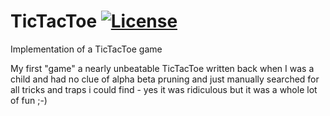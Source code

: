 # TicTacToe [![License](https://img.shields.io/badge/license-Public_domain-red.svg)](https://wiki.creativecommons.org/wiki/Public_domain)
Implementation of a TicTacToe game

My first "game" a nearly unbeatable TicTacToe written back when I was a
child and had no clue of alpha beta pruning and just manually searched
for all tricks and traps i could find - yes it was ridiculous but it was
a whole lot of fun ;-)
